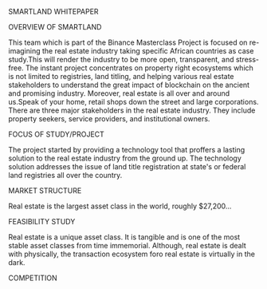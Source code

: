 SMARTLAND WHITEPAPER

OVERVIEW OF SMARTLAND

This team which is part of the Binance Masterclass Project is focused on re-imagining the real estate industry taking specific African countries as case study.This will render the industry to be more open, transparent, and stress-free.
The instant project concentrates on property right ecosystems which is not limited to registries, land titling, and helping various real estate stakeholders to understand the great impact of blockchain on the ancient and promising industry. Moreover, real estate is all over and around us.Speak of your home, retail shops down the street and large corporations.
There are three major stakeholders in the real estate industry. They include property seekers, service providers, and institutional owners.

FOCUS OF STUDY/PROJECT

The project started by providing a technology tool that proffers a lasting solution to the real estate industry from the ground up. The technology solution addresses the issue of land title registration at state's or federal land registries all over the country.

MARKET STRUCTURE

Real estate is the largest asset class in the world, roughly $27,200...


FEASIBILITY STUDY

Real estate is a unique asset class. It is tangible and is one of the most stable asset classes from time immemorial. Although, real estate is dealt with physically, the transaction ecosystem foro real estate is virtually in the dark.

COMPETITION
